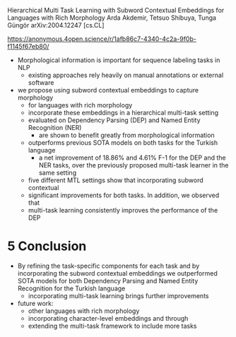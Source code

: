 Hierarchical Multi Task Learning with Subword Contextual Embeddings
  for Languages with Rich Morphology
Arda Akdemir, Tetsuo Shibuya, Tunga Güngör
arXiv:2004.12247 [cs.CL]

https://anonymous.4open.science/r/1afb86c7-4340-4c2a-9f0b-f1145f67eb80/

* Morphological information is important for sequence labeling tasks in NLP
  * existing approaches rely heavily on manual annotations or external software
* we propose using subword contextual embeddings to capture morphology
  * for languages with rich morphology
  * incorporate these embeddings in a hierarchical multi-task setting
  * evaluated on Dependency Parsing (DEP) and Named Entity Recognition (NER)
    * are shown to benefit greatly from morphological information
  * outperforms previous SOTA models on both tasks for the Turkish language
    * a net improvement of 18.86% and 4.61% F-1 for the DEP and the NER tasks,
      over the previously proposed multi-task learner in the same setting
  * five different MTL settings show that incorporating subword contextual
  * significant improvements for both tasks. In addition, we observed that
  * multi-task learning consistently improves the performance of the DEP

# 5 Conclusion

* By refining the task-specific components for each task and by incorporating
  the subword contextual embeddings we outperformed SOTA models for both
  Dependency Parsing and Named Entity Recognition for the Turkish language
  * incorporating multi-task learning brings further improvements
* future work:
  * other languages with rich morphology
  * incorporating character-level embeddings and through 
  * extending the multi-task framework to include more tasks
